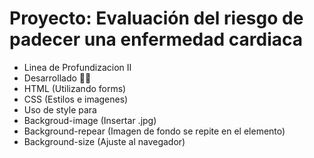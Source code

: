 # Proyecto: Evaluación del riesgo de padecer una enfermedad cardiaca
* Linea de Profundizacion II 
* Desarrollado 🩻🎨
* HTML (Utilizando forms)
* CSS (Estilos e imagenes)
* Uso de style para 
* Backgroud-image (Insertar .jpg)
* Background-repear (Imagen de fondo se repite en el elemento)
* Background-size (Ajuste al navegador)